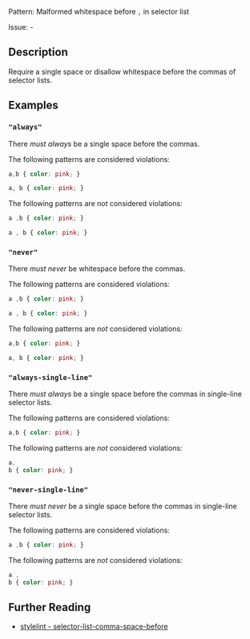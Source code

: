 Pattern: Malformed whitespace before `,` in selector list

Issue: -

## Description

Require a single space or disallow whitespace before the commas of selector lists.

## Examples

### `"always"`

There *must always* be a single space before the commas.

The following patterns are considered violations:

```css
a,b { color: pink; }
```

```css
a, b { color: pink; }
```

The following patterns are *not* considered violations:

```css
a ,b { color: pink; }
```

```css
a , b { color: pink; }
```

### `"never"`

There *must never* be whitespace before the commas.

The following patterns are considered violations:

```css
a ,b { color: pink; }
```

```css
a , b { color: pink; }
```

The following patterns are *not* considered violations:

```css
a,b { color: pink; }
```

```css
a, b { color: pink; }
```

### `"always-single-line"`

There *must always* be a single space before the commas in single-line selector lists.

The following patterns are considered violations:

```css
a,b { color: pink; }
```

The following patterns are *not* considered violations:

```css
a,
b { color: pink; }
```

### `"never-single-line"`

There *must never* be a single space before the commas in single-line selector lists.

The following patterns are considered violations:

```css
a ,b { color: pink; }
```

The following patterns are *not* considered violations:

```css
a ,
b { color: pink; }
```

## Further Reading

* [stylelint - selector-list-comma-space-before](https://github.com/stylelint-stylistic/stylelint-stylistic/tree/main/lib/rules/selector-list-comma-space-before)